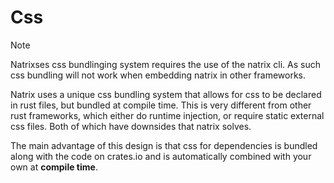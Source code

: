 # Css

> [!NOTE]
> Natrixses css bundlinging system requires the use of the natrix cli.
> As such css bundling will not work when embedding natrix in other frameworks.

Natrix uses a unique css bundling system that allows for css to be declared in rust files, but bundled at compile time.
This is very different from other rust frameworks, which either do runtime injection, or require static external css files. Both of which have downsides that natrix solves.

The main advantage of this design is that css for dependencies is bundled along with the code on crates.io and is automatically combined with your own at **compile time**.

